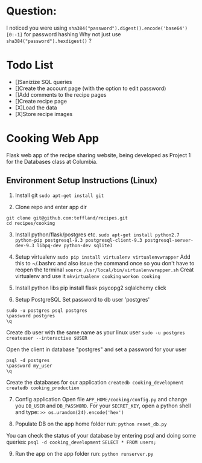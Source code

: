 # Question:
I noticed you were using ```sha384("password").digest().encode('base64')[0:-1]``` for password hashing
Why not just use ```sha384("password").hexdigest()``` ?
# Todo List
- []Sanizize SQL queries
- []Create the account page (with the option to edit password)
- []Add comments to the recipe pages
- []Create recipe page
- [X]Load the data 
- [X]Store recipe images

# Cooking Web App

Flask web app of the recipe sharing website, being developed as Project 1 for the Databases class at Columbia.

## Environment Setup Instructions (Linux)

1. Install git
`sudo apt-get install git`

2. Clone repo and enter app dir
  ```
  git clone git@github.com:teffland/recipes.git
  cd recipes/cooking
  ```

3. Install python/flask/postgres etc.
  `sudo apt-get install python2.7 python-pip postgresql-9.3 postgresql-client-9.3 postgresql-server-dev-9.3 libpq-dev python-dev sqlite3`

4. Setup virtualenv
  `sudo pip install virtualenv virtualenvwrapper`
  Add this to ~/.bashrc and also issue the command once so you don't have to reopen the terminal
  `source /usr/local/bin/virtualenvwrapper.sh`
  Creat virtualenv and use it
  `mkvirtualenv cooking`
  `workon cooking`

5. Install python libs
  pip install flask psycopg2 sqlalchemy click

6. Setup PostgreSQL
  Set password to db user 'postgres'
  ```
  sudo -u postgres psql postgres
  \password postgres
  \q
  ```
  Create db user with the same name as your linux user
  `sudo -u postgres createuser --interactive $USER`
  
  Open the client in database "postgres" and set a password for your user
  ```
  psql -d postgres
  \password my_user
  \q
  ```

  Create the databases for our application
  `createdb cooking_development`
  `createdb cooking_production`

7. Config application
  Open file `APP_HOME/cooking/config.py` and change you `DB_USER` and `DB_PASSWORD`.
  For your `SECRET_KEY`, open a python shell and type:
  `>> os.urandom(24).encode('hex')`

8. Populate DB
  on the app home folder run:
  `python reset_db.py`

  You can check the status of your database by entering psql and doing some queries:
  `psql -d cooking_development`
  `SELECT * FROM users;`

9. Run the app
  on the app folder run:
  `python runserver.py`


